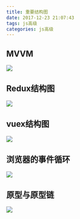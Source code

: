 ```yaml
---
title: 重要结构图
date: 2017-12-23 21:07:43
tags: js高级
categories: js高级
---
```


## MVVM
![](https://i.imgur.com/ZjOWIHf.png)

## Redux结构图
![](https://i.imgur.com/wlBOZQ6.png)

## vuex结构图
![](https://i.imgur.com/iBexxtw.png)

## 浏览器的事件循环
![](https://i.imgur.com/Lw0jhyW.png)

## 原型与原型链
![](https://i.imgur.com/wKSTbgv.png)


